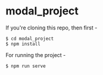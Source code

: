 # modal_project

If you're cloning this repo, then first -

```console
$ cd modal_project
$ npm install
```

For running the project -

```console
$ npm run serve
```

